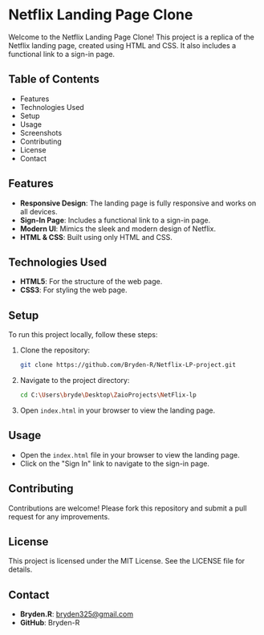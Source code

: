 # Netflix Landing Page Clone

Welcome to the Netflix Landing Page Clone! This project is a replica of the Netflix landing page, created using HTML and CSS. It also includes a functional link to a sign-in page.

## Table of Contents

- Features
- Technologies Used
- Setup
- Usage
- Screenshots
- Contributing
- License
- Contact

## Features

- **Responsive Design**: The landing page is fully responsive and works on all devices.
- **Sign-In Page**: Includes a functional link to a sign-in page.
- **Modern UI**: Mimics the sleek and modern design of Netflix.
- **HTML & CSS**: Built using only HTML and CSS.

## Technologies Used

- **HTML5**: For the structure of the web page.
- **CSS3**: For styling the web page.

## Setup

To run this project locally, follow these steps:

1. Clone the repository:
    ```bash
    git clone https://github.com/Bryden-R/Netflix-LP-project.git
    ```
2. Navigate to the project directory:
    ```bash
    cd C:\Users\bryde\Desktop\ZaioProjects\NetFlix-lp
    ```
3. Open `index.html` in your browser to view the landing page.

## Usage

- Open the `index.html` file in your browser to view the landing page.
- Click on the "Sign In" link to navigate to the sign-in page.

## Contributing

Contributions are welcome! Please fork this repository and submit a pull request for any improvements.

## License

This project is licensed under the MIT License. See the LICENSE file for details.

## Contact

- **Bryden.R**: bryden325@gmail.com
- **GitHub**: Bryden-R

